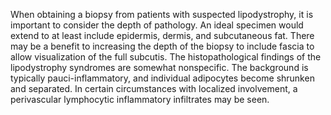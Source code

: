 When obtaining a biopsy from patients with suspected lipodystrophy, it is important to consider the depth of pathology. An ideal specimen would extend to at least include epidermis, dermis, and subcutaneous fat. There may be a benefit to increasing the depth of the biopsy to include fascia to allow visualization of the full subcutis. The histopathological findings of the lipodystrophy syndromes are somewhat nonspecific. The background is typically pauci-inflammatory, and individual adipocytes become shrunken and separated. In certain circumstances with localized involvement, a perivascular lymphocytic inflammatory infiltrates may be seen.